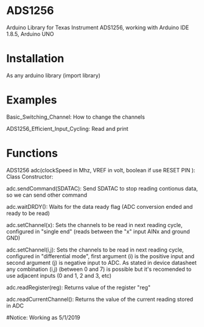 # ADS1256
Arduino Library for Texas Instrument ADS1256, working with Arduino IDE 1.8.5, Arduino UNO 

# Installation
As any arduino library (import library)

# Examples
Basic_Switching_Channel: How to change the channels

ADS1256_Efficient_Input_Cycling: Read and print 

# Functions

ADS1256 adc(clockSpeed in Mhz, VREF in volt, boolean if use RESET PIN ): Class Constructor: 

adc.sendCommand(SDATAC): Send SDATAC to stop reading contionus data, so we can send other command

adc.waitDRDY(): Waits for the data ready flag (ADC conversion ended and ready to be read)

adc.setChannel(x): Sets the channels to be read in next reading cycle, configured in "single end" (reads between the "x" input AINx and ground GND)
  
adc.setChannel(i,j): Sets the channels to be read in next reading cycle, configured in "differential mode", first argument (i) is the positive input and second argument (j) is negative input to ADC. As stated in device datasheet any combination (i,j) (between 0 and 7) is possible but it's recomended to use adjacent inputs (0 and 1, 2 and 3, etc) 

adc.readRegister(reg): Returns value of the register "reg" 

adc.readCurrentChannel(): Returns the value of the current reading stored in ADC

#Notice: Working as 5/1/2019

